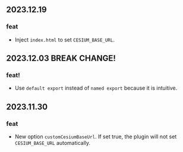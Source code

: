 ## 2023.12.19

### feat
- Inject `index.html` to set `CESIUM_BASE_URL`.

## 2023.12.03 BREAK CHANGE!

### feat!
- Use `default export` instead of `named export` because it is intuitive.

## 2023.11.30

### feat
- New option `customCesiumBaseUrl`. If set true, the plugin will not set `CESIUM_BASE_URL` automatically.